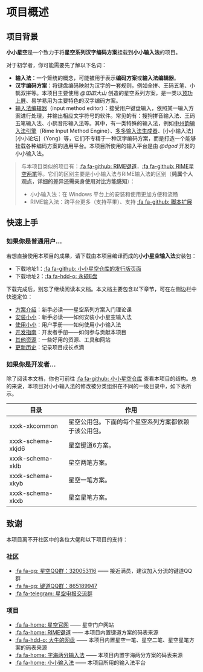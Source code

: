 # 项目概述

## 项目背景

**小小星空**是一个致力于将**星空系列汉字编码方案**挂载到**小小输入法**的项目。

对于初学者，你可能需要先了解以下名词：

* **输入法**：一个笼统的概念，可能被用于表示**编码方案**或**输入法编辑器**。
* **汉字编码方案**：将键盘编码映射为汉字的一套规则，例如全拼、王码五笔、小鹤双拼等。本项目主要使用 *@吅吅大山* 创造的星空系列方案，是一类以[顶功上屏](https://zhuanlan.zhihu.com/p/291029476)、易学易用为主要特色的汉字编码方案。
* [输入法编辑器](https://docs.microsoft.com/zh-cn/windows/uwp/design/input/input-method-editors)（input method editor）：接受用户键盘输入，依照某一输入方案进行处理，并输出相应文字符号的软件。常见的有：搜狗拼音输入法、王码五笔输入法、小鹤音形输入法等。其中，有一类特殊的输入法，例如[中州韵输入法引擎](https://rime.im/)（Rime Input Method Engine）、[多多输入法生成器](https://www.chinput.com/portal.php)、[小小输入法][小小论坛]（Yong）等，它们不专精于一种汉字编码方案，而是打造一个能够挂载各种编码方案的通用平台。本项目所使用的输入平台是由 *@dgod* 开发的小小输入法。

> 与本项目类似的项目有：[:fa fa-github: RIME键道][RIME键道仓库]，[:fa fa-github: RIME星空两笔](https://gitee.com/morler/rime_xklb)等。它们的区别主要是小小输入法与RIME输入法的区别（**纯属个人观点，详细的差异还需亲身使用对比方能感知**）：
> * 小小输入法：在 Windows 平台上的安装和使用更加方便和流畅
> * RIME输入法：跨平台更多（支持苹果）、支持 [:fa fa-github: 脚本扩展](https://github.com/tswwe/my-rime-lua)

## 快速上手

### 如果你是普通用户...

若想直接使用本项目的成果，请下载由本项目编译而成的**小小星空输入法**安装包：

* 下载地址1：[:fa fa-github: 小小星空仓库的发行版页面](https://github.com/xkinput/xxxk/releases)
* 下载地址2：[:fa fa-hdd-o: 永硕E盘][小小星空网盘]

下载完成后，别忘了继续阅读本文档。本文档主要包含以下章节，可在左侧边栏中快速定位：

* [方案介绍](schema.md)：新手必读——星空系列方案入门理论课
* [安装小小](install.md)：新手必读——如何安装小小星空输入法
* [使用小小](usage.md)：用户手册——如何使用小小输入法
* [开发指南](develop.md)：开发者手册——如何参与贡献本项目
* [其他资源](res.md)：一些好用的资源、工具和网站
* [更新历史](history.md)：记录项目成长点滴

### 如果你是开发者...

除了阅读本文档，你也可前往 [:fa fa-github: 小小星空仓库][小小星空仓库] 查看本项目的结构。总的来说，本项目对小小输入法的修改被分类组织在不同的一级目录中，如下表所示。

| 目录              | 作用                                                 |
| ----------------- | ---------------------------------------------------- |
| xxxk-xkcommon     | 星空公用包。下面的每个星空系列方案都依赖于该公用包。 |
| xxxk-schema-xkjd6 | 星空键道6方案。                                      |
| xxxk-schema-xklb  | 星空两笔方案。                                       |
| xxxk-schema-xkyb  | 星空一笔方案。                                       |
| xxxk-schema-xkxb  | 星空星笔方案。                                       |

## 致谢

本项目离不开社区中的各位大佬和以下项目的支持：

### 社区

* [:fa fa-qq: 星空QQ群：320053116][星空QQ群] —— 接近满员，建议加入分流的键道QQ群
* [:fa fa-qq: 键道QQ群：865189947][键道QQ群]
* [:fa fa-telegram: 星空电报交流群][星空电报群]

### 项目

* [:fa fa-home: 星空官网][星空官网] —— 星空门户网站
* [:fa fa-home: RIME键道](https://github.com/xkinput/Rime_JD) —— 本项目内置键道方案的码表来源
* [:fa fa-hdd-o: 大牛的网盘](http://daniushuangpin.ysepan.com) —— 本项目内置星空一笔、星空二笔、星空星笔方案的码表来源
* [:fa fa-home: 字海两分输入法](http://cheonhyeong.com/Simplified/download.html) —— 本项目内置字海两分方案的码表来源
* [:fa fa-home: 小小输入法][小小输入法论坛] —— 本项目所用的输入法平台

[星空QQ群]: https://jq.qq.com/?_wv=1027&k=5tVcZlL
[键道QQ群]: https://jq.qq.com/?_wv=1027&k=WxhhXU6u
[星空电报群]: https://t.me/xkinput

[星空官网]: https://xkinput.github.io
[RIME键道文档]: https://pingshunhuangalex.gitbook.io/rime-xkjd
[RIME键道仓库]: https://github.com/xkinput/Rime_JD

[小小星空首页]: https://xkinput.github.io/xxxk-help
[小小星空仓库]: https://github.com/xkinput/xxxk
[小小星空网盘]: http://xxxk.ysepan.com/

[小小输入法网盘]: http://yongim.ysepan.com
[小小输入法论坛]:http://yong.dgod.net
[小小输入法仓库]: https://github.com/dgod/yong
